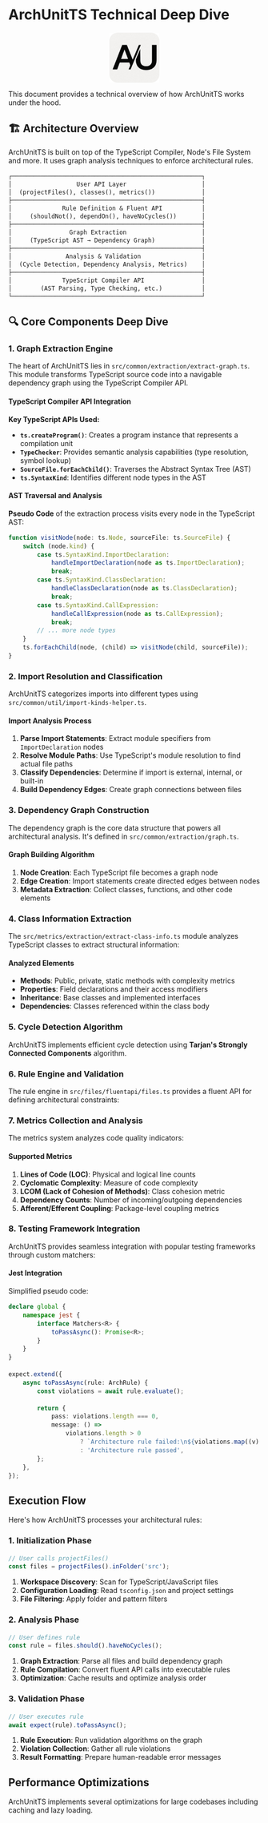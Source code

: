 # ArchUnitTS Technical Deep Dive

<div align="center">
  <img align="center" src="../assets/logo-rounded.png" width="100" height="100" alt="ArchUnitTS Logo">
</div>

<p></p>

This document provides a technical overview of how ArchUnitTS works under the hood.

## 🏗️ Architecture Overview

ArchUnitTS is built on top of the TypeScript Compiler, Node's File System and more. It uses graph analysis techniques to enforce architectural rules.

```
┌─────────────────────────────────────────────────────┐
│                  User API Layer                     │
│  (projectFiles(), classes(), metrics())             │
├─────────────────────────────────────────────────────┤
│              Rule Definition & Fluent API           │
│     (shouldNot(), dependOn(), haveNoCycles())       │
├─────────────────────────────────────────────────────┤
│                Graph Extraction                     │
│     (TypeScript AST → Dependency Graph)             │
├─────────────────────────────────────────────────────┤
│               Analysis & Validation                 │
│  (Cycle Detection, Dependency Analysis, Metrics)    │
├─────────────────────────────────────────────────────┤
│              TypeScript Compiler API                │
│        (AST Parsing, Type Checking, etc.)           │
└─────────────────────────────────────────────────────┘
```

## 🔍 Core Components Deep Dive

### 1. Graph Extraction Engine

The heart of ArchUnitTS lies in `src/common/extraction/extract-graph.ts`. This module transforms TypeScript source code into a navigable dependency graph using the TypeScript Compiler API.

#### TypeScript Compiler API Integration

**Key TypeScript APIs Used:**

- **`ts.createProgram()`**: Creates a program instance that represents a compilation unit
- **`TypeChecker`**: Provides semantic analysis capabilities (type resolution, symbol lookup)
- **`SourceFile.forEachChild()`**: Traverses the Abstract Syntax Tree (AST)
- **`ts.SyntaxKind`**: Identifies different node types in the AST

#### AST Traversal and Analysis

**Pseudo Code** of the extraction process visits every node in the TypeScript AST:

```typescript
function visitNode(node: ts.Node, sourceFile: ts.SourceFile) {
	switch (node.kind) {
		case ts.SyntaxKind.ImportDeclaration:
			handleImportDeclaration(node as ts.ImportDeclaration);
			break;
		case ts.SyntaxKind.ClassDeclaration:
			handleClassDeclaration(node as ts.ClassDeclaration);
			break;
		case ts.SyntaxKind.CallExpression:
			handleCallExpression(node as ts.CallExpression);
			break;
		// ... more node types
	}
	ts.forEachChild(node, (child) => visitNode(child, sourceFile));
}
```

### 2. Import Resolution and Classification

ArchUnitTS categorizes imports into different types using `src/common/util/import-kinds-helper.ts`.

#### Import Analysis Process

1. **Parse Import Statements**: Extract module specifiers from `ImportDeclaration` nodes
2. **Resolve Module Paths**: Use TypeScript's module resolution to find actual file paths
3. **Classify Dependencies**: Determine if import is external, internal, or built-in
4. **Build Dependency Edges**: Create graph connections between files

### 3. Dependency Graph Construction

The dependency graph is the core data structure that powers all architectural analysis. It's defined in `src/common/extraction/graph.ts`.

#### Graph Building Algorithm

1. **Node Creation**: Each TypeScript file becomes a graph node
2. **Edge Creation**: Import statements create directed edges between nodes
3. **Metadata Extraction**: Collect classes, functions, and other code elements

### 4. Class Information Extraction

The `src/metrics/extraction/extract-class-info.ts` module analyzes TypeScript classes to extract structural information:

#### Analyzed Elements

- **Methods**: Public, private, static methods with complexity metrics
- **Properties**: Field declarations and their access modifiers
- **Inheritance**: Base classes and implemented interfaces
- **Dependencies**: Classes referenced within the class body

### 5. Cycle Detection Algorithm

ArchUnitTS implements efficient cycle detection using **Tarjan's Strongly Connected Components** algorithm.

### 6. Rule Engine and Validation

The rule engine in `src/files/fluentapi/files.ts` provides a fluent API for defining architectural constraints:

### 7. Metrics Collection and Analysis

The metrics system analyzes code quality indicators:

#### Supported Metrics

1. **Lines of Code (LOC)**: Physical and logical line counts
2. **Cyclomatic Complexity**: Measure of code complexity
3. **LCOM (Lack of Cohesion of Methods)**: Class cohesion metric
4. **Dependency Counts**: Number of incoming/outgoing dependencies
5. **Afferent/Efferent Coupling**: Package-level coupling metrics

### 8. Testing Framework Integration

ArchUnitTS provides seamless integration with popular testing frameworks through custom matchers:

#### Jest Integration

Simplified pseudo code:

```typescript
declare global {
	namespace jest {
		interface Matchers<R> {
			toPassAsync(): Promise<R>;
		}
	}
}

expect.extend({
	async toPassAsync(rule: ArchRule) {
		const violations = await rule.evaluate();

		return {
			pass: violations.length === 0,
			message: () =>
				violations.length > 0
					? `Architecture rule failed:\n${violations.map((v) => v.message).join('\n')}`
					: 'Architecture rule passed',
		};
	},
});
```

## Execution Flow

Here's how ArchUnitTS processes your architectural rules:

### 1. Initialization Phase

```typescript
// User calls projectFiles()
const files = projectFiles().inFolder('src');
```

1. **Workspace Discovery**: Scan for TypeScript/JavaScript files
2. **Configuration Loading**: Read `tsconfig.json` and project settings
3. **File Filtering**: Apply folder and pattern filters

### 2. Analysis Phase

```typescript
// User defines rule
const rule = files.should().haveNoCycles();
```

1. **Graph Extraction**: Parse all files and build dependency graph
2. **Rule Compilation**: Convert fluent API calls into executable rules
3. **Optimization**: Cache results and optimize analysis order

### 3. Validation Phase

```typescript
// User executes rule
await expect(rule).toPassAsync();
```

1. **Rule Execution**: Run validation algorithms on the graph
2. **Violation Collection**: Gather all rule violations
3. **Result Formatting**: Prepare human-readable error messages

## Performance Optimizations

ArchUnitTS implements several optimizations for large codebases including caching and lazy loading.
